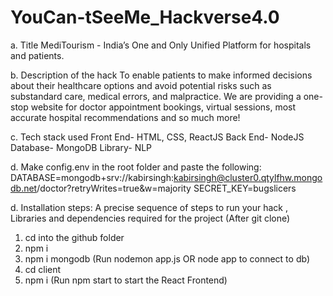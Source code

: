 # YouCan-tSeeMe_Hackverse4.0

a. Title
  MediTourism - India’s One and Only Unified Platform for hospitals and patients.
  
b. Description of the hack
  To enable patients to make informed decisions about their healthcare options and avoid potential risks such as substandard care, medical errors, and malpractice. 
  We are providing a one-stop website for doctor appointment bookings, virtual sessions, most accurate hospital recommendations and so much more!
  
c. Tech stack used
  Front End- HTML, CSS, ReactJS
  Back End- NodeJS
  Database- MongoDB
  Library- NLP

d. Make config.env in the root folder and paste the following:
    DATABASE=mongodb+srv://kabirsingh:kabirsingh@cluster0.qtylfhw.mongodb.net/doctor?retryWrites=true&w=majority
    SECRET_KEY=bugslicers
  
d. Installation steps: A precise sequence of steps to run your hack  , 
   Libraries and dependencies required for the project
    (After git clone) 
  1. cd into the github folder 
  2. npm i
  3. npm i mongodb
        (Run nodemon app.js OR node app to connect to db)
  4. cd client
  5. npm i 
        (Run npm start to start the React Frontend)
  
